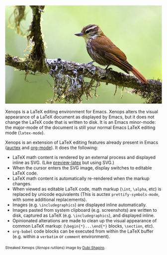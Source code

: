 <p align="center"><img width=512px src="xenops.jpg" alt="" /></p>

Xenops is a LaTeX editing environment for Emacs. Xenops alters the visual appearance of a LaTeX document as displayed by Emacs, but it does not change the LaTeX code that is written to disk. It is an Emacs minor-mode: the major-mode of the document is still your normal Emacs LaTeX editing mode (`latex-mode`).

Xenops is an extension of LaTeX editing features already present in Emacs ([auctex](https://www.gnu.org/software/auctex/) and [org-mode](https://orgmode.org/manual/Previewing-LaTeX-fragments.html)). It does the following:

- LaTeX math content is rendered by an external process and displayed inline as SVG. (Like [preview-latex](https://www.gnu.org/software/auctex/manual/preview-latex.html) but using SVG.)
- When the cursor enters the SVG image, display switches to editable LaTeX code.
- LaTeX math content is automatically re-rendered when the markup changes.
- When viewed as editable LaTeX code, math markup (`\int`, `\alpha`, etc) is replaced by unicode equivalents (This is auctex `prettify-symbols-mode`, with some additional replacements).
- Images (e.g. `\includegraphics`) are displayed inline automatically.
- Images pasted from system clipboard (e.g. screenshots) are written to disk, captured as LaTeX (e.g. `\includegraphics`), and displayed inline.
- Opinionated alterations are made to clean up the visual appearance of common LaTeX markup: (`\begin{*}...\end{*}` blocks, `\section`,  etc).
- `org-babel` code blocks can be executed from within the LaTeX buffer (e.g. within a `verbatim` or `comment` environment).

<sub>Streaked Xenops (_Xenops rutilans_) image by [Dubi Shapiro](https://conservationtours.rockjumperbirding.com/dt_gallery/gallery-tours-brazils-atlantic-rainforest/streaked-xenops-by-dubi-shapiro-001).</sub>
